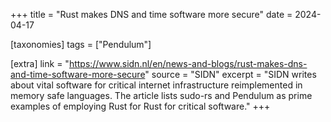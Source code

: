+++
title = "Rust makes DNS and time software more secure"
date = 2024-04-17

[taxonomies]
tags = ["Pendulum"]

[extra]
link = "https://www.sidn.nl/en/news-and-blogs/rust-makes-dns-and-time-software-more-secure"
source = "SIDN"
excerpt = "SIDN writes about vital software for critical internet infrastructure reimplemented in memory safe languages. The article lists sudo-rs and Pendulum as prime examples of employing Rust for Rust for critical software."
+++
